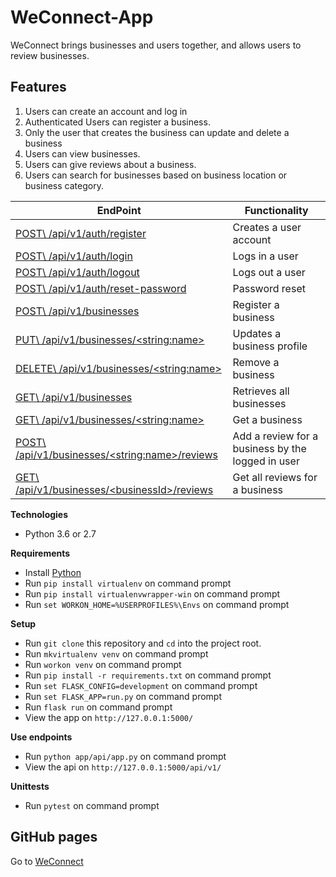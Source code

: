 # WeConnect-App
WeConnect brings businesses and users together, and allows users to review businesses.

## Features
1. Users can create an account and log in
2. Authenticated Users can register a business.
3. Only the user that creates the business can update and delete a business
4. Users can view businesses.
5. Users can give reviews about a business.
6. Users can search for businesses based on business location or business category.

| EndPoint                                              | Functionality                                    |
| ----------------------------------------------------- | ------------------------------------------------ |
| [POST\   /api/v1/auth/register](#)                    | Creates a user account                           |
| [POST\   /api/v1/auth/login](#)                       | Logs in a user                                   |
| [POST\   /api/v1/auth/logout](#)                      | Logs out a user                                  |
| [POST\   /api/v1/auth/reset-password](#)              | Password reset                                   |
| [POST\   /api/v1/businesses](#)                       | Register a business                              |
| [PUT\    /api/v1/businesses/\<string:name>](#)        | Updates a business profile                       |
| [DELETE\ /api/v1/businesses/\<string:name>](#)        | Remove a business                                |
| [GET\    /api/v1/businesses](#)                       | Retrieves all businesses                         |
| [GET\    /api/v1/businesses/\<string:name>](#)        | Get a business                                   |
| [POST\   /api/v1/businesses/\<string:name>/reviews](#)| Add a review for a business by the logged in user|
| [GET\    /api/v1/businesses/\<businessId>/reviews](#) | Get all reviews for a business                   |

**Technologies**
* Python 3.6 or 2.7

**Requirements**
* Install [Python](https://www.python.org/downloads/)
* Run `pip install virtualenv` on command prompt
* Run `pip install virtualenvwrapper-win` on command prompt
* Run `set WORKON_HOME=%USERPROFILES%\Envs` on command prompt

**Setup**
* Run `git clone` this repository and `cd` into the project root.
* Run `mkvirtualenv venv` on command prompt
* Run `workon venv` on command prompt
* Run `pip install -r requirements.txt` on command prompt
* Run `set FLASK_CONFIG=development` on command prompt
* Run `set FLASK_APP=run.py` on command prompt
* Run `flask run` on command prompt
* View the app on `http://127.0.0.1:5000/`

**Use endpoints**
* Run `python app/api/app.py` on command prompt
* View the api on `http://127.0.0.1:5000/api/v1/`

**Unittests**
* Run `pytest` on command prompt


## GitHub pages
Go to [WeConnect](https://rwothoromo.github.io/WeConnect-App/)
